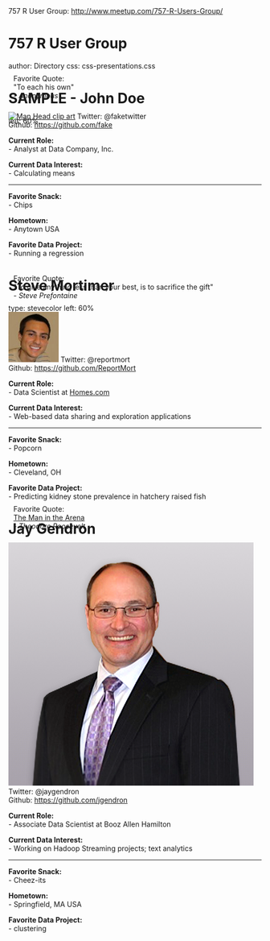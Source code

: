 
<div class="lowerbranding">
757 R User Group: <a href="http://www.meetup.com/757-R-Users-Group/">http://www.meetup.com/757-R-Users-Group/</a>
</div>

757 R User Group
========================================
author: Directory
css: css-presentations.css

SAMPLE - John Doe
========================================
left: 60%

<div class="footer" style="margin-top:-125px; padding: 10px;">
  Favorite Quote:<br>
  "To each his own"</br>- <i>Anonymous</i>
</div>

<div class="photobanner">
  <p>
    <a href="http://www.clker.com/cliparts/4/f/1/6/11949845231298100123head3.svg.thumb.png"><img src='http://www.clker.com/cliparts/4/f/1/6/11949845231298100123head3.svg.thumb.png' alt='Man Head clip art'/></a>
    <span>Twitter: @faketwitter</span>
    </br>
    <span class="item2">Github: <a href="http://www.github.com">https://github.com/fake</a></span>
  </p>
</div>

<b>Current Role:</b></br>
\- Analyst at Data Company, Inc.<br>
  
<b>Current Data Interest:</b></br>
\- Calculating means<br>

***

<b>Favorite Snack:</b></br>
\- Chips

<b>Hometown:</b></br>
\- Anytown USA<br>

<b>Favorite Data Project:</b></br>
<span style="word-wrap: break-word;">\- Running a regression</span>


Steve Mortimer
========================================
type: stevecolor
left: 60%

<div class="footer" style="margin-top:-100px; padding: 10px;">
  Favorite Quote:<br>
  "To give anything less than your best, is to sacrifice the gift"</br>- <i>Steve Prefontaine</i>
</div>

<div class="photobanner">
  <p>
    <img src="./pictures/steve-mortimer.jpg">
    <span>Twitter: @reportmort</span>
    </br>
    <span class="item2">Github: <a href="https://github.com/ReportMort">https://github.com/ReportMort</a></span>
  </p>
</div>

<b>Current Role:</b></br>
\- Data Scientist at <a href="http://www.homes.com">Homes.com</a><br>
  
<b>Current Data Interest:</b></br>
\- Web-based data sharing and exploration applications<br>

***

<b>Favorite Snack:</b></br>
\- Popcorn

<b>Hometown:</b></br>
\- Cleveland, OH<br>

<b>Favorite Data Project:</b></br>
<span style="word-wrap: break-word;">\- Predicting kidney stone prevalence in hatchery raised fish</span>

Jay Gendron
========================================
left: 60%

<div class="footer" style="margin-top:-125px; padding: 10px;">
  Favorite Quote:<br>
  <a href="http://cdn.shopify.com/s/files/1/1033/4649/products/speechted_1024x1024.jpg?v=1445665300">The Man in the Arena</a></br>- <i>Theodore Roosevelt</i>
</div>

<div class="photobanner">
  <p>
    <img src="./pictures/JayGendron.png">
    <span>Twitter: @jaygendron</span>
    </br>
    <span class="item2">Github: <a href="https://github.com/jgendron">https://github.com/jgendron</a></span>
  </p>
</div>

<b>Current Role:</b></br>
\- Associate Data Scientist at Booz Allen Hamilton<br>
  
<b>Current Data Interest:</b></br>
\- Working on Hadoop Streaming projects; text analytics<br>

***

<b>Favorite Snack:</b></br>
\- Cheez-its

<b>Hometown:</b></br>
\- Springfield, MA USA<br>

<b>Favorite Data Project:</b></br>
<span style="word-wrap: break-word;">\- clustering</span>
